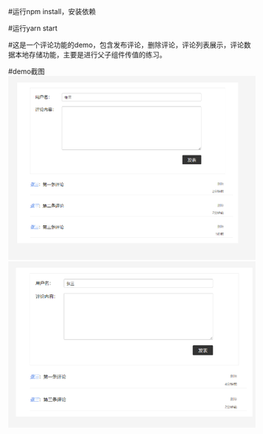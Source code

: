 
#运行npm install，安装依赖

#运行yarn start

#这是一个评论功能的demo，包含发布评论，删除评论，评论列表展示，评论数据本地存储功能，主要是进行父子组件传值的练习。



#demo截图
![image](https://github.com/CaiZX94/react-study/raw/master/react_comment/static/1554865960.jpg)
![image](https://github.com/CaiZX94/react-study/raw/master/react_comment/static/1554865960(1).jpg)

